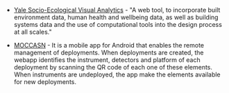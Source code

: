 * [Yale Socio-Ecological Visual Analytics]() - "A web tool, to incorporate built environment data, human health and wellbeing data, as well as building systems data and the use of computational tools into the design process at all scales."

* [MOCCASN]() - It is a mobile app for Android that enables the remote management of deployments. When deployments are created, the webapp identifies the instrument, detectors and platform of each deployment by scanning the QR code of each one of these elements. When instruments are undeployed, the app make the elements available for new deployments.
 